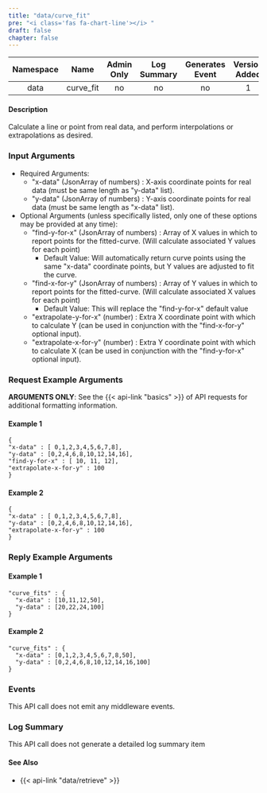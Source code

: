 ```yaml
---
title: "data/curve_fit"
pre: "<i class='fas fa-chart-line'></i>	"
draft: false
chapter: false
---
```


| Namespace | Name | Admin Only | Log Summary | Generates Event | Version Added
|:----------------:|:--------:|:--------:|:--------:|:--------:|:---:|
| data | curve_fit | no | no | no | 1 |

#### Description
Calculate a line or point from real data, and perform interpolations or extrapolations as desired.

### Input Arguments
* Required Arguments: 
   * "x-data" (JsonArray of numbers) : X-axis coordinate points for real data (must be same length as "y-data" list).
   * "y-data" (JsonArray of numbers) : Y-axis coordinate points for real data (must be same length as "x-data" list).
* Optional Arguments (unless specifically listed, only one of these options may be provided at any time):
   * "find-y-for-x" (JsonArray of numbers) : Array of X values in which to report points for the fitted-curve. (Will calculate associated Y values for each point)
      * Default Value: Will automatically return curve points using the same "x-data" coordinate points, but Y values are adjusted to fit the curve.
   * "find-x-for-y" (JsonArray of numbers) : Array of Y values in which to report points for the fitted-curve. (Will calculate associated X values for each point)
      * Default Value: This will replace the "find-y-for-x" default value 
   * "extrapolate-y-for-x" (number) : Extra X coordinate point with which to calculate Y (can be used in conjunction with the "find-x-for-y" optional input).
   * "extrapolate-x-for-y" (number) : Extra Y coordinate point with which to calculate X (can be used in conjunction with the "find-y-for-x" optional input).

### Request Example Arguments
**ARGUMENTS ONLY**: See the {{< api-link "basics" >}} of API requests for additional formatting information.

#### Example 1
```
{
"x-data" : [ 0,1,2,3,4,5,6,7,8],
"y-data" : [0,2,4,6,8,10,12,14,16],
"find-y-for-x" : [ 10, 11, 12],
"extrapolate-x-for-y" : 100
}
```

#### Example 2
```
{
"x-data" : [ 0,1,2,3,4,5,6,7,8],
"y-data" : [0,2,4,6,8,10,12,14,16],
"extrapolate-x-for-y" : 100
}
```

### Reply Example Arguments
#### Example 1
```
"curve_fits" : {
  "x-data" : [10,11,12,50],
  "y-data" : [20,22,24,100]
}
```

#### Example 2
```
"curve_fits" : {
  "x-data" : [0,1,2,3,4,5,6,7,8,50],
  "y-data" : [0,2,4,6,8,10,12,14,16,100]
}
```

### Events
This API call does not emit any middleware events.

### Log Summary
This API call does not generate a detailed log summary item

#### See Also
* {{< api-link "data/retrieve" >}}

